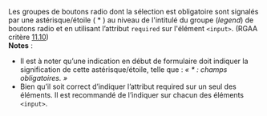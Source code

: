 Les groupes de boutons radio dont la sélection est obligatoire sont signalés par une astérisque/étoile ( * ) au niveau de l'intitulé du groupe (*legend*) de boutons radio et en utilisant l’attribut `required` sur l'élément `<input>`. (RGAA critère [11.10](https://accessibilite.public.lu/fr/rgaa4.1.2/criteres.html#crit-11-10))\
**Notes** : 
- Il est à noter qu’une indication en début de formulaire doit indiquer la signification de cette astérisque/étoile, telle que : *« * : champs obligatoires. »*
- Bien qu’il soit correct d’indiquer l’attribut required sur un seul des éléments. Il est recommandé de l’indiquer sur chacun des éléments `<input>`.
